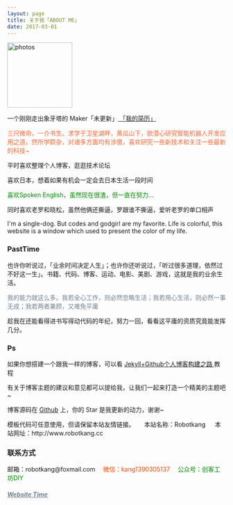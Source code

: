 ```yaml
---
layout: page
title: 关于我「ABOUT ME」 
date: 2017-03-01 
---
```

<a href="/photos/" target="_blank"><img src="http://omjh2j5h3.bkt.clouddn.com/%E5%A4%A9%E7%AD%96.jpg" width="150" height="150" alt="photos"/></a>

<p>
一个刚刚走出象牙塔的 Maker「未更新」<a href="{{ site.baseurl }}/jianli.pdf" target="_blank"> 「我的简历」 </a>    


<div style="color:#FF6633">
<p>	三尺微命，一介书生。求学于卫星湖畔，黄瓜山下，欲潜心研究智能机器人开发应用之道。然所学颇杂，对诸多方面均有涉猎，喜欢研究一些新技术和关注一些最新的科技~
</p>
</div>
<p>
平时喜欢整理个人博客，逛逛技术论坛     
<p>
喜欢日本，想着如果有机会一定会去日本生活一段时间        
<div style="color:#008B00">
<p>
喜欢Spoken English，虽然现在很渣，但一直在努力...        
</p>

</div>
<p>
同时喜欢老罗和晓松，虽然他俩还撕逼，罗跟谁不撕逼，爱听老罗的单口相声           
<p>
I'm a single-dog.  But codes and godgirl are my favorite.  Life is colorful, this website   is a window which used to present the color of my life.       

<p>

<h3> PastTime</h3>   

<p>


也许你听说过，「业余时间决定人生」；也许你还听说过，「听过很多道理，依然过不好这一生」。书籍、代码、博客、运动、电影、美剧、游戏，这就是我的业余生活。            


<div style="color:#708090">
<p>
     我的能力就这么多。我若全心工作，则必然忽略生活；我若用心生活，则必然一事无成；我若两者兼顾，又难免平庸
</p>
</div>
<p>
趁我在还能看得进书写得动代码的年纪，努力一回，看看这平庸的资质究竟能发挥几分。

<p>

<h3> Ps </h3>   
<p>
如果你想搭建一个跟我一样的博客，可以看
<a href="/2017/03/HowToCreateBlog/"> Jekyll+Github个人博客构建之路 </a>
教程

<p>

有关于博客主题的建议和意见都可以提给我，让我们一起来打造一个精美的主题吧~ 

<p> 

博客源码在 <a target="_blank" href='https://github.com/MengZheK/kangblog.github.io/' target="_blank" >Github</a> 上，你的 Star 是我更新的动力，谢谢~
<p>模板代码可任意使用，但请保留本站友情链接。 &emsp;      
本站名称：Robotkang &emsp;        
本站网址：http://www.robotkang.cc &emsp;         

<h3> 联系方式 </h3>         
<script>
	function mousemethod(op,imgid){
	document.getElementById(imgid).style.display=op;
	}
</script>

<p>邮箱：robotkang@foxmail.com &emsp;<a href="#" onmouseover="mousemethod('block','img1')" onmouseout="mousemethod('none','img1')" style="color:#FF4500;text-decoration:none">微信：kang1390305137</a><img id="img1" src="http://omjh2j5h3.bkt.clouddn.com/kangweix.png" style="display:none;"  width="128" height="128">&emsp;
	<a href="#" onmouseover="mousemethod('block','img2')" onmouseout="mousemethod('none','img2')" style="color:#008B00;text-decoration:none">公众号：创客工坊DIY</a><img id="img2" src="http://omjh2j5h3.bkt.clouddn.com/kanggzh.png" style="display:none;" width="128" height="128" >
 
<p>
<a href="/lovekang/" style="color:#708090"  target="_blank"> <h5>Website Time</h5></a>  
</p>



